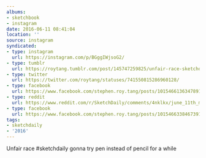 ```yaml
---
albums:
- sketchbook
- instagram
date: 2016-06-11 08:41:04
location: ''
source: instagram
syndicated:
- type: instagram
  url: https://instagram.com/p/BGggIWjsoG2/
- type: tumblr
  url: https://roytang.tumblr.com/post/145747259825/unfair-race-sketchdaily-gonna-try-pen-instead-of
- type: twitter
  url: https://twitter.com/roytang/statuses/741550815286960128/
- type: facebook
  url: https://www.facebook.com/stephen.roy.tang/posts/10154661363478912:1
- type: reddit
  url: https://www.reddit.com/r/SketchDaily/comments/4nklkx/june_11th_motorcycles/d44pdt5/
- type: facebook
  url: https://www.facebook.com/stephen.roy.tang/posts/10154663384673912
tags:
- sketchdaily
- '2016'
---
```


Unfair race #sketchdaily gonna try pen instead of pencil for a while